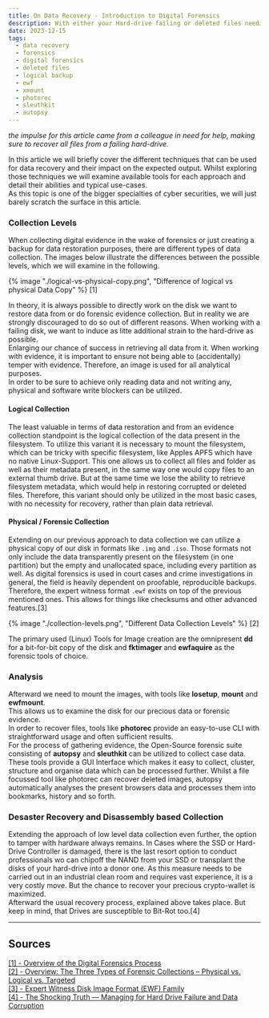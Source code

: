 ```yaml
---
title: On Data Recovery - Introduction to Digital Forensics 
description: With either your Hard-drive failing or deleted files needing to retrieved, data recovery is an interesting field. This article gives a brief overview about relevant tools and technical approaches. 
date: 2023-12-15
tags:
  - data recovery
  - forensics
  - digital forensics
  - deleted files
  - logical backup
  - ewf
  - xmount
  - photorec
  - sleuthkit
  - autopsy
---
```


_the impulse for this article came from a colleague in need for help, making sure to recover all files from a failing hard-drive._  

In this article we will briefly cover the different techniques that can be used for data recovery and their impact on the expected output.
Whilst exploring those techniques we will examine available tools for each approach and detail their abilities and typical use-cases.  
As this topic is one of the bigger specialties of cyber securities, we will just barely scratch the surface in this article.

### Collection Levels
When collecting digital evidence in the wake of forensics or just creating a backup for data restoration purposes, there are different types of data collection.
The images below illustrate the differences between the possible levels, which we will examine in the following.

{% image "./logical-vs-physical-copy.png", "Difference of logical vs physical Data Copy" %}
[1]

In theory, it is always possible to directly work on the disk we want to restore data from or do forensic evidence collection.
But in reality we are strongly discouraged to do so out of different reasons.
When working with a failing disk, we want to induce as litte additional strain to the hard-drive as possible.  
Enlarging our chance of success in retrieving all data from it.
When working with evidence, it is important to ensure not being able to (accidentally) temper with evidence.
Therefore, an image is used for all analytical purposes.  
In order to be sure to achieve only reading data and not writing any, physical and software write blockers can be utilized.

#### Logical Collection
The least valuable in terms of data restoration and from an evidence collection standpoint is the logical collection of the data present in the filesystem.
To utilize this variant it is necessary to mount the filesystem, which can be tricky with specific filesystem, like Apples APFS which have no native Linux-Support.
This one allows us to collect all files and folder as well as their metadata present, in the same way one would copy files to an external thumb drive.
But at the same time we lose the ability to retrieve filesystem metadata, which would help in restoring corrupted or deleted files.
Therefore, this variant should only be utilized in the most basic cases, with no necessity for recovery, rather than plain data retrieval.

#### Physical / Forensic Collection
Extending on our previous approach to data collection we can utilize a physical copy of our disk in formats like `.img` and `.iso`.
Those formats not only include the data transparently present on the filesystem (in one partition) but the empty and unallocated space, including every partition as well. 
As digital forensics is used in court cases and crime investigations in general, the field is heavily dependent on proofable, reproducible backups.
Therefore, the expert witness format `.ewf` exists on top of the previous mentioned ones.
This allows for things like checksums and other advanced features.[3]

{% image "./collection-levels.png", "Different Data Collection Levels" %}
[2]

The primary used (Linux) Tools for Image creation are the omnipresent **dd** for a bit-for-bit copy of the disk and **fktimager** and **ewfaquire** as the forensic tools of choice.

### Analysis
Afterward we need to mount the images, with tools like **losetup**, **mount** and **ewfmount**.  
This allows us to examine the disk for our precious data or forensic evidence.  
In order to recover files, tools like **photorec** provide an easy-to-use CLI with straightforward usage and often sufficient results.  
For the process of gathering evidence, the Open-Source forensic suite consisting of **autopsy** and **sleuthkit** can be utilized to collect case data.
These tools provide a GUI Interface which makes it easy to collect, cluster, structure and organise data which can be processed further.
Whilst a file focussed tool like photorec can recover deleted images, autopsy automatically analyses the present browsers data and processes them into bookmarks, history and so forth.

### Desaster Recovery and Disassembly based Collection
Extending the approach of low level data collection even further, the option to tamper with hardware always remains.
In Cases where the SSD or Hard-Drive Controller is damaged, there is the last resort option to conduct professionals wo can chipoff the NAND from your SSD or transplant the disks of your hard-drive into a donor one.
As this measure needs to be carried out in an industrial clean room and requires vast experience, it is a very costly move.
But the chance to recover your precious crypto-wallet is maximized.  
Afterward the usual recovery process, explained above takes place.
But keep in mind, that Drives are susceptible to Bit-Rot too.[4]

---
## Sources
<a href="https://www.slideshare.net/usainvestigators/cf-slides" target="_blank">[1] - Overview of the Digital Forensics Process</a>  
<a href="https://percipient.co/overview-the-three-types-of-forensic-collections-physical-vs-logical-vs-targeted/" target="_blank">[2] - Overview: The Three Types of Forensic Collections – Physical vs. Logical vs. Targeted</a>  
<a href="https://www.loc.gov/preservation/digital/formats/fdd/fdd000406.shtml/" target="_blank">[3] - Expert Witness Disk Image Format (EWF) Family</a>  
<a href="https://www.backblaze.com/blog/managing-for-hard-drive-failures-data-corruption/" target="_blank">[4] - The Shocking Truth — Managing for Hard Drive Failure and Data Corruption</a>  